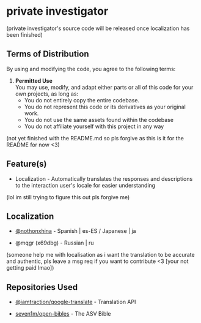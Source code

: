 
# private investigator

(private investigator's source code will be released once localization has been finished)

## Terms of Distribution
By using and modifying the code, you agree to the following terms:

1. **Permitted Use**  
   You may use, modify, and adapt either parts or all of this code for your own projects, as long as:
   - You do not entirely copy the entire codebase.
   - You do not represent this code or its derivatives as your original work.
   - You do not use the same assets found within the codebase
   - You do not affiliate yourself with this project in any way

(not yet finished with the README.md so pls forgive as this is it for the README for now <3)


## Feature(s)

- Localization - Automatically translates the responses and descriptions to the interaction user's locale for easier understanding

(lol im still trying to figure this out pls forgive me)



## Localization

- [@nothonxhina](https://github.com/nothonxhina) - Spanish | es-ES / Japanese | ja

- @mqgr (x69dbg) - Russian | ru

(someone help me with localisation as i want the translation to be accurate and authentic, pls leave a msg req if you want to contribute <3 [your not getting paid lmao])


## Repositories Used

- [@iamtraction/google-translate](https://github.com/iamtraction/google-translate) - Translation API 

- [seven1m/open-bibles](https://github.com/seven1m/open-bibles) - The ASV Bible

